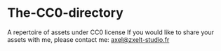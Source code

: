 # The-CC0-directory
A repertoire of assets under CC0 license
If you would like to share your assets with me, please contact me: axel@zxelt-studio.fr
